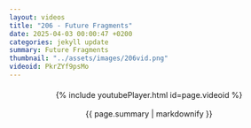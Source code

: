```yaml
---
layout: videos
title: "206 - Future Fragments"
date: 2025-04-03 00:00:47 +0200
categories: jekyll update
summary: Future Fragments
thumbnail: "../assets/images/206vid.png"
videoid: PkrZYf9psMo
---
```


<div style="text-align: center; margin-top: 20px;">
  {% include youtubePlayer.html id=page.videoid %}
  <p style="margin-top: 15px; font-size: 1.2em; color: #333;">
    <p>{{ page.summary | markdownify }}</p>
  </p>
</div>
